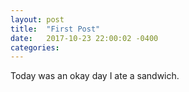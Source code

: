 ```yaml
---
layout: post
title:  "First Post"
date:   2017-10-23 22:00:02 -0400
categories:
---
```

Today was an okay day I ate a sandwich. 
